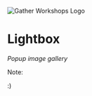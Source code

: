 ![Gather Workshops Logo](/Building-with-jQuery/slideshow/images/gw_logo_header.png)

# Lightbox
_Popup image gallery_


Note:

:)
